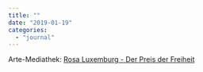 ```yaml
---
title: ""
date: "2019-01-19"
categories: 
  - "journal"
---
```


Arte-Mediathek: [Rosa Luxemburg - Der Preis der Freiheit](https://www.arte.tv/de/videos/078712-000-A/rosa-luxemburg-der-preis-der-freiheit/)

